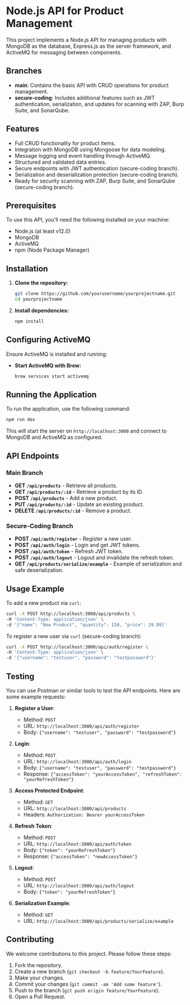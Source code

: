 
# Node.js API for Product Management

This project implements a Node.js API for managing products with MongoDB as the database, Express.js as the server framework, and ActiveMQ for messaging between components.

## Branches

- **main**: Contains the basic API with CRUD operations for product management.
- **secure-coding**: Includes additional features such as JWT authentication, serialization, and updates for scanning with ZAP, Burp Suite, and SonarQube.

## Features

- Full CRUD functionality for product items.
- Integration with MongoDB using Mongoose for data modeling.
- Message logging and event handling through ActiveMQ.
- Structured and validated data entries.
- Secure endpoints with JWT authentication (secure-coding branch).
- Serialization and deserialization protection (secure-coding branch).
- Ready for security scanning with ZAP, Burp Suite, and SonarQube (secure-coding branch).

## Prerequisites

To use this API, you'll need the following installed on your machine:
- Node.js (at least v12.0)
- MongoDB
- ActiveMQ
- npm (Node Package Manager)

## Installation

1. **Clone the repository:**
   ```bash
   git clone https://github.com/yourusername/yourprojectname.git
   cd yourprojectname
   ```

2. **Install dependencies:**
   ```bash
   npm install
   ```

## Configuring ActiveMQ

Ensure ActiveMQ is installed and running:
- **Start ActiveMQ with Brew:**
  ```bash
  brew services start activemq
  ```

## Running the Application

To run the application, use the following command:
```bash
npm run dev
```

This will start the server on `http://localhost:3000` and connect to MongoDB and ActiveMQ as configured.

## API Endpoints

### Main Branch

- **GET `/api/products`** - Retrieve all products.
- **GET `/api/products/:id`** - Retrieve a product by its ID.
- **POST `/api/products`** - Add a new product.
- **PUT `/api/products/:id`** - Update an existing product.
- **DELETE `/api/products/:id`** - Remove a product.

### Secure-Coding Branch

- **POST `/api/auth/register`** - Register a new user.
- **POST `/api/auth/login`** - Login and get JWT tokens.
- **POST `/api/auth/token`** - Refresh JWT token.
- **POST `/api/auth/logout`** - Logout and invalidate the refresh token.
- **GET `/api/products/serialize/example`** - Example of serialization and safe deserialization.

## Usage Example

To add a new product via `curl`:

```bash
curl -X POST http://localhost:3000/api/products \
-H 'Content-Type: application/json' \
-d '{"name": "New Product", "quantity": 150, "price": 29.99}'
```

To register a new user via `curl` (secure-coding branch):

```bash
curl -X POST http://localhost:3000/api/auth/register \
-H 'Content-Type: application/json' \
-d '{"username": "testuser", "password": "testpassword"}'
```

## Testing

You can use Postman or similar tools to test the API endpoints. Here are some example requests:

1. **Register a User**:
   - Method: `POST`
   - URL: `http://localhost:3000/api/auth/register`
   - Body: `{"username": "testuser", "password": "testpassword"}`

2. **Login**:
   - Method: `POST`
   - URL: `http://localhost:3000/api/auth/login`
   - Body: `{"username": "testuser", "password": "testpassword"}`
   - Response: `{"accessToken": "yourAccessToken", "refreshToken": "yourRefreshToken"}`

3. **Access Protected Endpoint**:
   - Method: `GET`
   - URL: `http://localhost:3000/api/products`
   - Headers: `Authorization: Bearer yourAccessToken`

4. **Refresh Token**:
   - Method: `POST`
   - URL: `http://localhost:3000/api/auth/token`
   - Body: `{"token": "yourRefreshToken"}`
   - Response: `{"accessToken": "newAccessToken"}`

5. **Logout**:
   - Method: `POST`
   - URL: `http://localhost:3000/api/auth/logout`
   - Body: `{"token": "yourRefreshToken"}`

6. **Serialization Example**:
   - Method: `GET`
   - URL: `http://localhost:3000/api/products/serialize/example`

## Contributing

We welcome contributions to this project. Please follow these steps:

1. Fork the repository.
2. Create a new branch (`git checkout -b feature/YourFeature`).
3. Make your changes.
4. Commit your changes (`git commit -am 'Add some feature'`).
5. Push to the branch (`git push origin feature/YourFeature`).
6. Open a Pull Request.
